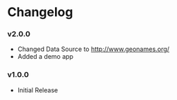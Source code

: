 # Changelog

### v2.0.0
- Changed Data Source to http://www.geonames.org/
- Added a demo app

### v1.0.0
- Initial Release
